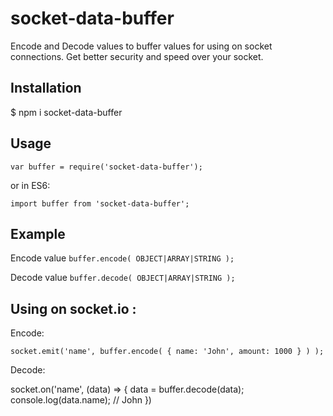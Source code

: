 # socket-data-buffer
Encode and Decode values to buffer values for using on socket connections.
Get better security and speed over your socket.

<h2>Installation</h2>

$ npm i socket-data-buffer

<h2>Usage</h2>

`var buffer = require('socket-data-buffer');`

or in ES6:

`import buffer from 'socket-data-buffer';`

<h2>Example</h2>

Encode value
`buffer.encode( OBJECT|ARRAY|STRING );`

Decode value
`buffer.decode( OBJECT|ARRAY|STRING );`

<h2>Using on socket.io :</h2>

Encode:

`socket.emit('name', buffer.encode( { name: 'John', amount: 1000 } ) );`

Decode:

socket.on('name', (data) => {
	data = buffer.decode(data);
	console.log(data.name); // John
})

